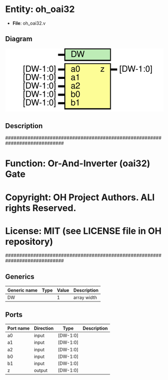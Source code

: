 # Entity: oh_oai32

- **File**: oh_oai32.v
## Diagram

![Diagram](oh_oai32.svg "Diagram")
## Description

#############################################################################
# Function: Or-And-Inverter (oai32) Gate                                    #
# Copyright: OH Project Authors. ALl rights Reserved.                       #
# License:  MIT (see LICENSE file in OH repository)                         # 
#############################################################################

## Generics

| Generic name | Type | Value | Description   |
| ------------ | ---- | ----- | ------------- |
| DW           |      | 1     |  array width  |
## Ports

| Port name | Direction | Type     | Description |
| --------- | --------- | -------- | ----------- |
| a0        | input     | [DW-1:0] |             |
| a1        | input     | [DW-1:0] |             |
| a2        | input     | [DW-1:0] |             |
| b0        | input     | [DW-1:0] |             |
| b1        | input     | [DW-1:0] |             |
| z         | output    | [DW-1:0] |             |
